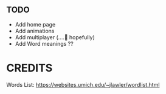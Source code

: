 ## TODO

- Add home page
- Add animations
- Add multiplayer (....🐸 hopefully)
- Add Word meanings ??

# CREDITS

Words List: https://websites.umich.edu/~jlawler/wordlist.html
